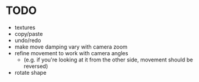# TODO

- textures
- copy/paste
- undo/redo
- make move damping vary with camera zoom
- refine movement to work with camera angles
  - (e.g. if you're looking at it from the other side, movement should be reversed)
- rotate shape
